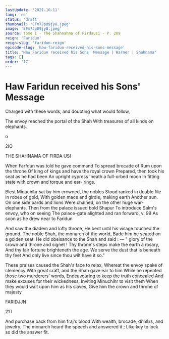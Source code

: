 ```yaml
---
lastUpdate: '2021-10-11'
lang: 'en'
status: 'draft'
thumbnail: 'EFm7JpD9jy8.jpeg'
image: 'EFm7JpD9jy8.jpeg'
source: tome I - The Shahnahma of Firdausi - P. 209
reign: 'Faridun'
reign-slug: 'faridun-reign'
episode-slug: 'haw-faridun-received-his-sons-message'
title: "Haw Faridun received his Sons' Message | Warner | Shahnama"
tags: []
order: '17'
---
```


<!-- LTeX: language=en -->

# Haw Faridun received his Sons' Message

Charged with these words, and doubting what would
follow,

The envoy reached the portal of the Shah
With treasures of all kinds on elephants.

o

2IO

THE SHAHNAMA OF FIRDA USI

When Farfdun was told he gave command
To spread brocade of Rum upon the throne
Of king of kings and have the royal crown
Prepared, then took his seat as he had been
An upright cypress 'neath a full-orbed moon
In fitting state with crown and torque and ear-
rings.

Blest Minuchihr sat by him crowned, the nobles
Stood ranked in double file in robes of gold,
With golden mace and girdle, making earth
Another sun. On one side pards and lions
Were chained, on the other huge war-elephants.
Then from the palace issued bold Shapur
To introduce Salm's envoy, who on seeing
The palace-gate alighted and ran forward,
v. 99 As soon as he drew near to Faridun

And saw the diadem and lofty throne,
He bent until his visage touched the ground.
The noble Shah, the monarch of the world,
Bade him be seated on a golden seat.
He did obeisance to the Shah and said : —
" glory of the crown and throne and signet !
Thy throne's steps make the earth a rosary,
And thy fair fortune brighteneth the age.
We serve the dust that is beneath thy feet
And only live since thou wilt have it so."

These praises caused the Shah's face to relax,
Whereat the envoy spake of clemency
With great craft, and the Shah gave ear to him
While he repeated those two murderers' words,
Endeavouring to keep the truth concealed
And make excuses for their wickedness,
Inviting Minuchihr to visit them
When they would wait upon him as his slaves,
Give him the crown and throne of majesty

FARIDJJN

21 I

And purchase back from him fraj's blood
With wealth, brocade, di'n&amp;rs, and jewelry.
The monarch heard the speech and answered it ;
Like key to lock so did the answer fit.
